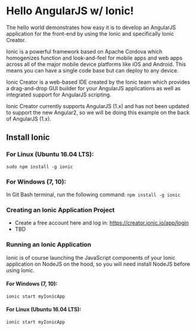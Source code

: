 # Hello AngularJS w/ Ionic!
The hello world demonstrates how easy it is to develop an AngularJS application
for the front-end by using the Ionic and specifically Ionic Creator.

Ionic is a powerful framework based on Apache Cordova which homogenizes function and
look-and-feel for mobile apps and web apps across all of the major
mobile device platforms like iOS and Android.  This means you can have a single
code base but can deploy to any device.

Ionic Creator is a web-based IDE created by the Ionic team which provides
a drag-and-drop GUI builder for your AngularJS applications as well as integrated
support for AngularJS scripting.

Ionic Creator currently supports AngularJS (1.x) and has not been updated to
support the new Angular2, so we will be doing this example on the
back of AngularJS (1.x).

## Install Ionic
### For Linux (Ubuntu 16.04 LTS):
`sudo npm install -g ionic`

### For Windows (7, 10):
In Git Bash terminal, run the following command:
`npm install -g ionic`

### Creating an Ionic Application Project
-   Create a free account here and log in: https://creator.ionic.io/app/login
-   TBD

### Running an Ionic Application
Ionic is of course launching the JavaScript components of your Ionic application
on NodeJS on the hood, so you will need install NodeJS
before using Ionic.

#### For Windows (7, 10):
`ionic start myIonicApp`

#### For Linux (Ubuntu 16.04 LTS):
`ionic start myIonicApp`

